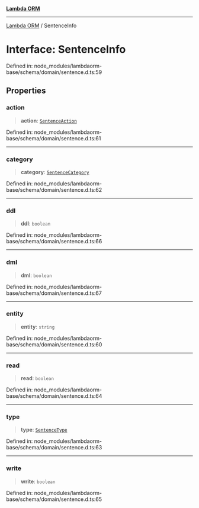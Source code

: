 [**Lambda ORM**](../README.md)

***

[Lambda ORM](../README.md) / SentenceInfo

# Interface: SentenceInfo

Defined in: node\_modules/lambdaorm-base/schema/domain/sentence.d.ts:59

## Properties

### action

> **action**: [`SentenceAction`](../enumerations/SentenceAction.md)

Defined in: node\_modules/lambdaorm-base/schema/domain/sentence.d.ts:61

***

### category

> **category**: [`SentenceCategory`](../enumerations/SentenceCategory.md)

Defined in: node\_modules/lambdaorm-base/schema/domain/sentence.d.ts:62

***

### ddl

> **ddl**: `boolean`

Defined in: node\_modules/lambdaorm-base/schema/domain/sentence.d.ts:66

***

### dml

> **dml**: `boolean`

Defined in: node\_modules/lambdaorm-base/schema/domain/sentence.d.ts:67

***

### entity

> **entity**: `string`

Defined in: node\_modules/lambdaorm-base/schema/domain/sentence.d.ts:60

***

### read

> **read**: `boolean`

Defined in: node\_modules/lambdaorm-base/schema/domain/sentence.d.ts:64

***

### type

> **type**: [`SentenceType`](../enumerations/SentenceType.md)

Defined in: node\_modules/lambdaorm-base/schema/domain/sentence.d.ts:63

***

### write

> **write**: `boolean`

Defined in: node\_modules/lambdaorm-base/schema/domain/sentence.d.ts:65

